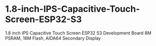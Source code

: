 # 1.8-inch-IPS-Capacitive-Touch-Screen-ESP32-S3
1.8 inch IPS Capacitive Touch Screen ESP32 S3 Development Board 8M PSRAM, 16M Flash, AIDA64 Secondary Display
